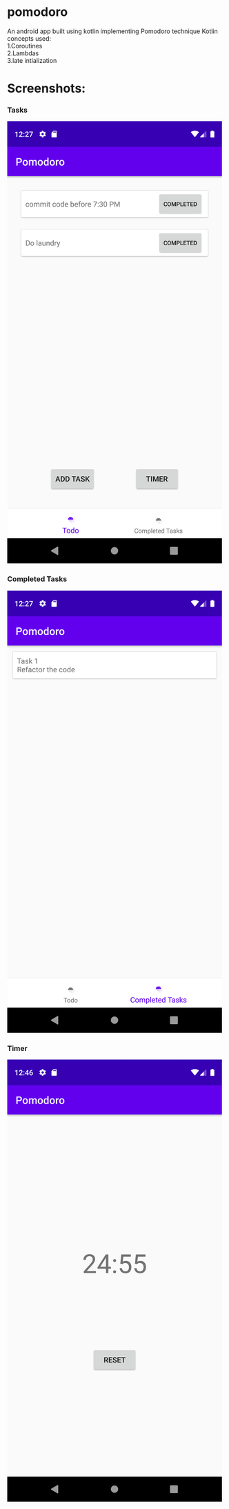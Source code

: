 # pomodoro
An android app built using kotlin implementing Pomodoro technique
Kotlin concepts used:\
1.Coroutines\
2.Lambdas\
3.late intialization

# Screenshots:
### Tasks
![alt text](https://github.com/droidLight/pomodoro/blob/master/screenshots/tasks.png)

### Completed Tasks
![alt text](https://github.com/droidLight/pomodoro/blob/master/screenshots/completed_tasks.png)

### Timer
![alt text](https://github.com/droidLight/pomodoro/blob/master/screenshots/timer.png)
